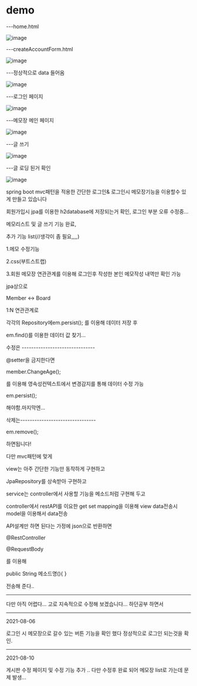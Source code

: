 # demo

---home.html

![image](https://user-images.githubusercontent.com/71180644/128313294-1a9ae800-bb75-47ad-9189-6ede3d5aaac4.png)

---createAccountForm.html

![image](https://user-images.githubusercontent.com/71180644/128313233-ca27148e-9117-4cf4-a430-4cc7512d012f.png)

---정상적으로 data 들어옴

![image](https://user-images.githubusercontent.com/71180644/128313545-cab07c76-e97a-4c65-98db-ccf421b7e850.png)

---로그인 페이지

![image](https://user-images.githubusercontent.com/71180644/128313627-eff3a6df-7e04-4383-86a9-9535eaae33df.png)

---메모장 메인 페이지

![image](https://user-images.githubusercontent.com/71180644/128313711-842e22f1-4ff8-4462-8874-f6ed2e88618d.png)

---글 쓰기 

![image](https://user-images.githubusercontent.com/71180644/128313795-205b1c97-1e41-45cf-8709-3b46dad382ea.png)

---글 로딩 된거 확인

![image](https://user-images.githubusercontent.com/71180644/128313853-fbaf6fe1-68c7-4864-9447-baacae9bbf1d.png)





spring boot mvc패턴을 적용한 간단한 로그인& 로그인시 메모장기능을 이용할수 있게 만들고 있습니다

회원가입시 jpa를 이용한 h2database에 저장되는거 확인, 로그인 부분 오류 수정중...

메모리스트 및 글 쓰기 기능 완료,

추가 기능 list(//생각이 좀 필요,,,,)

1.메모 수정기능

2.css(부트스트랩)

3.회원 메모장 연관관계를 이용해 로그인후 작성한 본인 메모작성 내역만 확인 가능


jpa상으로

Member <-> Board

1:N 연관관계로

각각의 Repository에em.persist(); 를 이용해 데이터 저장 후

em.find()를 이용한 데이터 값 찾기...

수정은 -------------------------------

@setter을 금지한다면

member.ChangeAge();

를 이용해 영속성컨텍스트에서 변경감지를 통해 데이터 수정 가능

em.persist();

해야함.마지막엔...


삭제는--------------------------------

em.remove();

하면됩니다!

다만 mvc패턴에 맞게

view는 아주 간단한 기능만 동작하게 구현하고

JpaRepository를 상속받아 구현하고

service는 controller에서 사용할 기능을 메소드처럼 구현해 두고

controller에서 restAPI를 이요한 get set mapping을 이용해 view data전송시 model을 이용해서 data전송

API설계만 하면 된다는 가정에 json으로 반환하면

@RestController

@RequestBody

를 이용해

public String 메소드명(){
}

전송해 준다..

---------------------------
다만 아직 어렵다... 고로 지속적으로 수정해 보겠습니다... 하던공부 하면서


-----------------

2021-08-06

로그인 시 메모장으로 갈수 있는 버튼 기능을 확인 했다 정상적으로 로그인 되는것을 확인. 

-----

2021-08-10

게시판 수정 페이지 및 수정 기능 추가 .. 다만 수정후 완료 되어 메모장 list로 가는데 문제 발생... 
